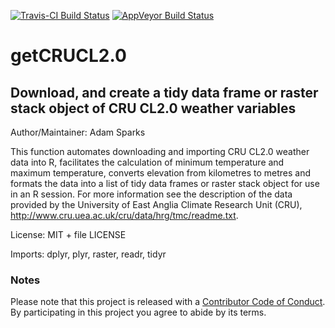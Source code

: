 
<!-- README.md is generated from README.Rmd. Please edit that file -->
[![Travis-CI Build Status](https://travis-ci.org/.svg?branch=master)](https://travis-ci.org/) [![AppVeyor Build Status](https://ci.appveyor.com/api/projects/status/github/adamhsparks/getCRUCL2.0?branch=master&svg=true)](https://ci.appveyor.com/projects/status/github/adamhsparks/getCRUCL2.0)

getCRUCL2.0
===========

Download, and create a tidy data frame or raster stack object of CRU CL2.0 weather variables
--------------------------------------------------------------------------------------------

Author/Maintainer: Adam Sparks

This function automates downloading and importing CRU CL2.0 weather data into R, facilitates the calculation of minimum temperature and maximum temperature, converts elevation from kilometres to metres and formats the data into a list of tidy data frames or raster stack object for use in an R session. For more information see the description of the data provided by the University of East Anglia Climate Research Unit (CRU), <http://www.cru.uea.ac.uk/cru/data/hrg/tmc/readme.txt>.

License: MIT + file LICENSE

Imports: dplyr, plyr, raster, readr, tidyr

### Notes

Please note that this project is released with a [Contributor Code of Conduct](CONDUCT.md). By participating in this project you agree to abide by its terms.
